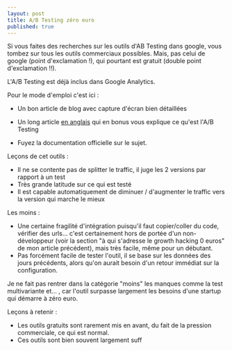 ```yaml
---
layout: post
title: A/B Testing zéro euro
published: true
---
```



Si vous faites des recherches sur les outils d'AB Testing dans google, vous tombez sur tous les outils commerciaux possibles. Mais, pas celui de google (point d'exclamation !), qui pourtant est gratuit (double point d'exclamation !!).

L'A/B Testing est déjà inclus dans Google Analytics.

Pour le mode d'emploi c'est ici :

- Un bon article de blog avec capture d'écran bien détaillées
- Un long article [en anglais] qui en bonus vous explique ce qu'est l'A/B Testing

- Fuyez la documentation officielle sur le sujet.

Leçons de cet outils :

- Il ne se contente pas de splitter le traffic, il juge les 2 versions par rapport à un test
- Très grande latitude sur ce qui est testé
- Il est capable automatiquement de diminuer / d'augmenter le traffic vers la version qui marche le mieux

Les moins :

- Une certaine fragilité d'intégration puisqu'il faut copier/coller du code, vérifier des urls… c'est certainement hors de portée d'un non-développeur (voir la section "à qui s'adresse le growth hacking 0 euros" de mon article précédent), mais très facile, même pour un débutant.
- Pas forcément facile de tester l'outil, il se base sur les données des jours précédents, alors qu'on aurait besoin d'un retour immédiat sur la configuration.

Je ne fait pas rentrer dans la catégorie "moins" les manques comme la test multivariante et… , car l'outil surpasse largement les besoins d'une startup qui démarre à zéro euro.

Leçons à retenir :

- Les outils gratuits sont rarement mis en avant, du fait de la pression commerciale, ce qui est normal.
- Ces outils sont bien souvent largement suff


[en anglais]:blog.crazyegg.com/2015/06/02/ab-testing-google-analytics
